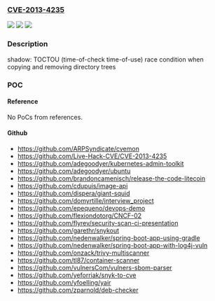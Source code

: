### [CVE-2013-4235](https://cve.mitre.org/cgi-bin/cvename.cgi?name=CVE-2013-4235)
![](https://img.shields.io/static/v1?label=Product&message=shadow&color=blue)
![](https://img.shields.io/static/v1?label=Version&message=%3D%201%20&color=brighgreen)
![](https://img.shields.io/static/v1?label=Vulnerability&message=race%20conditions%20by%20copying%20and%20removing%20directory%20trees&color=brighgreen)

### Description

shadow: TOCTOU (time-of-check time-of-use) race condition when copying and removing directory trees

### POC

#### Reference
No PoCs from references.

#### Github
- https://github.com/ARPSyndicate/cvemon
- https://github.com/Live-Hack-CVE/CVE-2013-4235
- https://github.com/adegoodyer/kubernetes-admin-toolkit
- https://github.com/adegoodyer/ubuntu
- https://github.com/brandoncamenisch/release-the-code-litecoin
- https://github.com/cdupuis/image-api
- https://github.com/dispera/giant-squid
- https://github.com/domyrtille/interview_project
- https://github.com/epequeno/devops-demo
- https://github.com/flexiondotorg/CNCF-02
- https://github.com/flyrev/security-scan-ci-presentation
- https://github.com/garethr/snykout
- https://github.com/nedenwalker/spring-boot-app-using-gradle
- https://github.com/nedenwalker/spring-boot-app-with-log4j-vuln
- https://github.com/onzack/trivy-multiscanner
- https://github.com/tl87/container-scanner
- https://github.com/vulnersCom/vulners-sbom-parser
- https://github.com/yeforriak/snyk-to-cve
- https://github.com/yfoelling/yair
- https://github.com/zparnold/deb-checker

